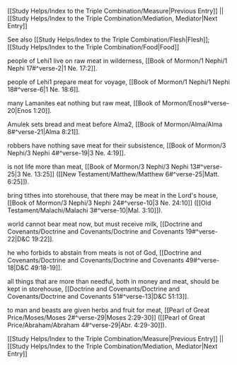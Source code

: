 [[Study Helps/Index to the Triple Combination/Measure|Previous Entry]]  ||  [[Study Helps/Index to the Triple Combination/Mediation, Mediator|Next Entry]]

 See also [[Study Helps/Index to the Triple Combination/Flesh|Flesh]]; [[Study Helps/Index to the Triple Combination/Food|Food]]

 people of Lehi1 live on raw meat in wilderness, [[Book of Mormon/1 Nephi/1 Nephi 17#^verse-2|1 Ne. 17:2]].

 people of Lehi1 prepare meat for voyage, [[Book of Mormon/1 Nephi/1 Nephi 18#^verse-6|1 Ne. 18:6]].

 many Lamanites eat nothing but raw meat, [[Book of Mormon/Enos#^verse-20|Enos 1:20]].

 Amulek sets bread and meat before Alma2, [[Book of Mormon/Alma/Alma 8#^verse-21|Alma 8:21]].

 robbers have nothing save meat for their subsistence, [[Book of Mormon/3 Nephi/3 Nephi 4#^verse-19|3 Ne. 4:19]].

 is not life more than meat, [[Book of Mormon/3 Nephi/3 Nephi 13#^verse-25|3 Ne. 13:25]] ([[New Testament/Matthew/Matthew 6#^verse-25|Matt. 6:25]]).

 bring tithes into storehouse, that there may be meat in the Lord's house, [[Book of Mormon/3 Nephi/3 Nephi 24#^verse-10|3 Ne. 24:10]] ([[Old Testament/Malachi/Malachi 3#^verse-10|Mal. 3:10]]).

 world cannot bear meat now, but must receive milk, [[Doctrine and Covenants/Doctrine and Covenants/Doctrine and Covenants 19#^verse-22|D&C 19:22]].

 he who forbids to abstain from meats is not of God, [[Doctrine and Covenants/Doctrine and Covenants/Doctrine and Covenants 49#^verse-18|D&C 49:18-19]].

 all things that are more than needful, both in money and meat, should be kept in storehouse, [[Doctrine and Covenants/Doctrine and Covenants/Doctrine and Covenants 51#^verse-13|D&C 51:13]].

 to man and beasts are given herbs and fruit for meat, [[Pearl of Great Price/Moses/Moses 2#^verse-29|Moses 2:29-30]] ([[Pearl of Great Price/Abraham/Abraham 4#^verse-29|Abr. 4:29-30]]).

[[Study Helps/Index to the Triple Combination/Measure|Previous Entry]]  ||  [[Study Helps/Index to the Triple Combination/Mediation, Mediator|Next Entry]]